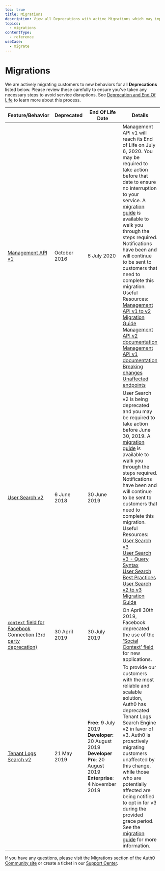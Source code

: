 ```yaml
---
toc: true
title: Migrations
description: View all Deprecations with active Migrations which may impact your tenant.
topics:
  - migrations
contentType:
  - reference
useCase:
  - migrate
---
```

# Migrations

We are actively migrating customers to new behaviors for all **Deprecations** listed below. Please review these carefully to ensure you've taken any necessary steps to avoid service disruptions. See [Deprecation and End Of Life](/product-lifecycle/deprecation-eol) to learn more about this process.

<table class="table">
  <thead>
    <tr>
      <th style="width: 156px;">Feature/Behavior</th>
      <th style="width: 100px;">Deprecated</th>
      <th style="width: 233px;">End Of Life Date</th>
      <th>Details</th>
    </tr>
  </thead>
  <tbody>
    <tr>
      <td><a href="/migrations/guides/management-api-v1-v2">Management API v1</a></td>
      <td>October 2016</td>
      <td>6 July 2020</td>
      <td>Management API v1 will reach its End of Life on July 6, 2020. You may be required to take action before that date to ensure no interruption to your service. A <a href="/migrations/guides/management-api-v1-v2">migration guide</a> is available to walk you through the steps required. Notifications have been and will continue to be sent to customers that need to complete this migration.<br>Useful Resources:<br>
        <a href="/migrations/guides/management-api-v1-v2">Management API v1 to v2 Migration Guide</a><br>
        <a href="/api/management/v2">Management API v2 documentation</a><br>
        <a href="/api/management/v1">Management API v1 documentation</a><br>
        <a href="/api/management/v2/changes">Breaking changes</a><br>
        <a href="/api/management/v1/use-cases">Unaffected endpoints</a><br>
      </td>
    </tr>
    <tr>
      <td><a href="/users/search/v3/migrate-search-v2-v3">User Search v2</a></td>
      <td>6 June 2018</td>
      <td>30 June 2019</td>
      <td>User Search v2 is being deprecated and you may be required to take action before June 30, 2019. A <a href="/users/search/v3/migrate-search-v2-v3">migration guide</a> is available to walk you through the steps required. Notifications have been and will continue to be sent to customers that need to complete this migration.<br>Useful Resources:<br>
        <a href="/users/search/v3">User Search v3</a><br>
        <a href="/users/search/v3/query-syntax">User Search v3 - Query Syntax</a><br>
        <a href="/best-practices/search-best-practices">User Search Best Practices</a><br>
        <a href="/users/search/v3/migrate-search-v2-v3">User Search v2 to v3 Migration Guide</a><br>
      </td>
    </tr>
    <tr>
      <td><a href="/migrations/guides/facebook-social-context"><code>context</code> field for Facebook Connection (3rd party deprecation)</a></td>
      <td>30 April 2019</td>
      <td>
        30 July 2019
      </td>
      <td>On April 30th 2019, Facebook deprecated the use of the <a href="https://developers.facebook.com/docs/graph-api/changelog/4-30-2019-endpoint-deprecations">'Social Context’ field</a> for new applications.</td>
    </tr>
    <tr>
      <td><a href="/logs/migrate-logs-v2-v3">Tenant Logs Search v2</a></td>
      <td>21 May 2019</td>
      <td>
        <strong>Free</strong>: 9 July 2019<br>
        <strong>Developer</strong>: 20 August 2019<br>
        <strong>Developer Pro</strong>: 20 August 2019<br>
        <strong>Enterprise</strong>: 4 November 2019
      </td>
      <td>To provide our customers with the most reliable and scalable solution, Auth0 has deprecated Tenant Logs Search Engine v2 in favor of v3. Auth0 is proactively migrating customers unaffected by this change, while those who are potentially affected are being notified to opt in for v3 during the provided grace period.  See the <a href="/logs/migrate-logs-v2-v3">migration guide</a> for more information.</td>
    </tr>
  </tbody>
</table>

If you have any questions, please visit the Migrations section of the [Auth0 Community site](https://community.auth0.com/c/auth0-community/Migrations) or create a ticket in our [Support Center](${env.DOMAIN_URL_SUPPORT}).
